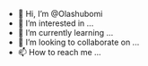 - 👋 Hi, I’m @Olashubomi
- 👀 I’m interested in ...
- 🌱 I’m currently learning ...
- 💞️ I’m looking to collaborate on ...
- 📫 How to reach me ...

<!---
Olashubomi/Olashubomi is a ✨ special ✨ repository because its `README.md` (this file) appears on your GitHub profile.
You can click the Preview link to take a look at your changes.
--->
